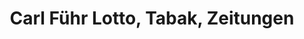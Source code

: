 ---
title: "Carl Führ Lotto, Tabak, Zeitungen"
url: /coburg/carl-fuehr-lotto-tabak-zeitungen/
shop: Lotterie
---